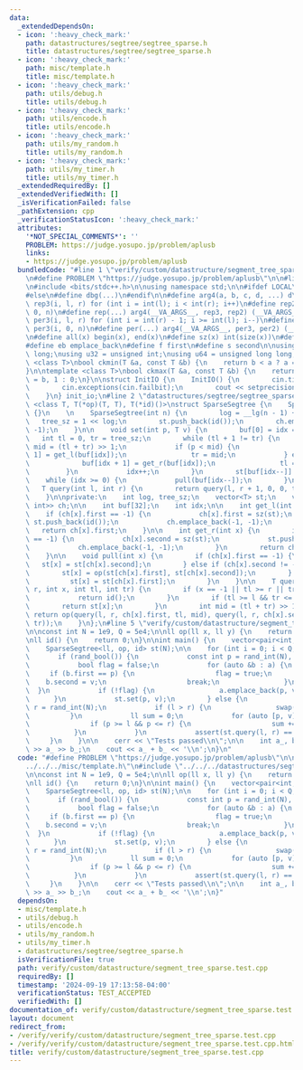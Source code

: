 ```yaml
---
data:
  _extendedDependsOn:
  - icon: ':heavy_check_mark:'
    path: datastructures/segtree/segtree_sparse.h
    title: datastructures/segtree/segtree_sparse.h
  - icon: ':heavy_check_mark:'
    path: misc/template.h
    title: misc/template.h
  - icon: ':heavy_check_mark:'
    path: utils/debug.h
    title: utils/debug.h
  - icon: ':heavy_check_mark:'
    path: utils/encode.h
    title: utils/encode.h
  - icon: ':heavy_check_mark:'
    path: utils/my_random.h
    title: utils/my_random.h
  - icon: ':heavy_check_mark:'
    path: utils/my_timer.h
    title: utils/my_timer.h
  _extendedRequiredBy: []
  _extendedVerifiedWith: []
  _isVerificationFailed: false
  _pathExtension: cpp
  _verificationStatusIcon: ':heavy_check_mark:'
  attributes:
    '*NOT_SPECIAL_COMMENTS*': ''
    PROBLEM: https://judge.yosupo.jp/problem/aplusb
    links:
    - https://judge.yosupo.jp/problem/aplusb
  bundledCode: "#line 1 \"verify/custom/datastructure/segment_tree_sparse.test.cpp\"\
    \n#define PROBLEM \"https://judge.yosupo.jp/problem/aplusb\"\n\n#line 1 \"misc/template.h\"\
    \n#include <bits/stdc++.h>\n\nusing namespace std;\n\n#ifdef LOCAL\n#include <utils>\n\
    #else\n#define dbg(...)\n#endif\n\n#define arg4(a, b, c, d, ...) d\n \n#define\
    \ rep3(i, l, r) for (int i = int(l); i < int(r); i++)\n#define rep2(i, n) rep3(i,\
    \ 0, n)\n#define rep(...) arg4(__VA_ARGS__, rep3, rep2) (__VA_ARGS__)\n \n#define\
    \ per3(i, l, r) for (int i = int(r) - 1; i >= int(l); i--)\n#define per2(i, n)\
    \ per3(i, 0, n)\n#define per(...) arg4(__VA_ARGS__, per3, per2) (__VA_ARGS__)\n\
    \n#define all(x) begin(x), end(x)\n#define sz(x) int(size(x))\n#define pb push_back\n\
    #define eb emplace_back\n#define f first\n#define s second\n\nusing ll = long\
    \ long;\nusing u32 = unsigned int;\nusing u64 = unsigned long long;\n\ntemplate\
    \ <class T>\nbool ckmin(T &a, const T &b) {\n    return b < a ? a = b, 1 : 0;\n\
    }\n\ntemplate <class T>\nbool ckmax(T &a, const T &b) {\n    return b > a ? a\
    \ = b, 1 : 0;\n}\n\nstruct InitIO {\n    InitIO() {\n        cin.tie(0)->sync_with_stdio(0);\n\
    \        cin.exceptions(cin.failbit);\n        cout << setprecision(10) << fixed;\n\
    \    }\n} init_io;\n#line 2 \"datastructures/segtree/segtree_sparse.h\"\n\ntemplate\
    \ <class T, T(*op)(T, T), T(*id)()>\nstruct SparseSegtree {\n    SparseSegtree()\
    \ {}\n    \n    SparseSegtree(int n) {\n        log = __lg(n - 1) + 1;\n     \
    \   tree_sz = 1 << log;\n        st.push_back(id());\n        ch.emplace_back(-1,\
    \ -1);\n    }\n\n    void set(int p, T v) {\n        buf[0] = idx = 0;\n     \
    \   int tl = 0, tr = tree_sz;\n        while (tl + 1 != tr) {\n            int\
    \ mid = (tl + tr) >> 1;\n            if (p < mid) {\n                buf[idx +\
    \ 1] = get_l(buf[idx]);\n                tr = mid;\n            } else {\n   \
    \             buf[idx + 1] = get_r(buf[idx]);\n                tl = mid;\n   \
    \         }\n            idx++;\n        }\n        st[buf[idx--]] = v;\n    \
    \    while (idx >= 0) {\n            pull(buf[idx--]);\n        }\n    }\n\n \
    \   T query(int l, int r) {\n        return query(l, r + 1, 0, 0, tree_sz);\n\
    \    }\n\nprivate:\n    int log, tree_sz;\n    vector<T> st;\n    vector<pair<int,\
    \ int>> ch;\n\n    int buf[32];\n    int idx;\n\n    int get_l(int x) {\n    \
    \    if (ch[x].first == -1) {\n            ch[x].first = sz(st);\n           \
    \ st.push_back(id());\n            ch.emplace_back(-1, -1);\n        }\n     \
    \   return ch[x].first;\n    }\n\n    int get_r(int x) {\n        if (ch[x].second\
    \ == -1) {\n            ch[x].second = sz(st);\n            st.push_back(id());\n\
    \            ch.emplace_back(-1, -1);\n        }\n        return ch[x].second;\n\
    \    }\n\n    void pull(int x) {\n        if (ch[x].first == -1) {\n         \
    \   st[x] = st[ch[x].second];\n        } else if (ch[x].second != -1) {\n    \
    \        st[x] = op(st[ch[x].first], st[ch[x].second]);\n        } else {\n  \
    \          st[x] = st[ch[x].first];\n        }\n    }\n\n    T query(int l, int\
    \ r, int x, int tl, int tr) {\n        if (x == -1 || tl >= r || tr <= l) {\n\
    \            return id();\n        }\n        if (tl >= l && tr <= r) {\n    \
    \        return st[x];\n        }\n        int mid = (tl + tr) >> 1;\n       \
    \ return op(query(l, r, ch[x].first, tl, mid), query(l, r, ch[x].second, mid,\
    \ tr));\n    }\n};\n#line 5 \"verify/custom/datastructure/segment_tree_sparse.test.cpp\"\
    \n\nconst int N = 1e9, Q = 5e4;\n\nll op(ll x, ll y) {\n    return x + y;\n}\n\
    \nll id() {\n    return 0;\n}\n\nint main() {\n    vector<pair<int, int>> a;\n\
    \    SparseSegtree<ll, op, id> st(N);\n\n    for (int i = 0; i < Q; i++) {\n \
    \       if (rand_bool()) {\n            const int p = rand_int(N), v = rand_int(1e9);\n\
    \            bool flag = false;\n            for (auto &b : a) {\n           \
    \     if (b.first == p) {\n                    flag = true;\n                \
    \    b.second = v;\n                    break;\n                }\n          \
    \  }\n            if (!flag) {\n                a.emplace_back(p, v);\n      \
    \      }\n            st.set(p, v);\n        } else {\n            int l = rand_int(N),\
    \ r = rand_int(N);\n            if (l > r) {\n                swap(l, r);\n  \
    \          }\n            ll sum = 0;\n            for (auto [p, v] : a) {\n \
    \               if (p >= l && p <= r) {\n                    sum += v;\n     \
    \           }\n            }\n            assert(st.query(l, r) == sum);\n   \
    \     }\n    }\n\n    cerr << \"Tests passed\\n\";\n\n    int a_, b_;\n    cin\
    \ >> a_ >> b_;\n    cout << a_ + b_ << '\\n';\n}\n"
  code: "#define PROBLEM \"https://judge.yosupo.jp/problem/aplusb\"\n\n#include \"\
    ../../../misc/template.h\"\n#include \"../../../datastructures/segtree/segtree_sparse.h\"\
    \n\nconst int N = 1e9, Q = 5e4;\n\nll op(ll x, ll y) {\n    return x + y;\n}\n\
    \nll id() {\n    return 0;\n}\n\nint main() {\n    vector<pair<int, int>> a;\n\
    \    SparseSegtree<ll, op, id> st(N);\n\n    for (int i = 0; i < Q; i++) {\n \
    \       if (rand_bool()) {\n            const int p = rand_int(N), v = rand_int(1e9);\n\
    \            bool flag = false;\n            for (auto &b : a) {\n           \
    \     if (b.first == p) {\n                    flag = true;\n                \
    \    b.second = v;\n                    break;\n                }\n          \
    \  }\n            if (!flag) {\n                a.emplace_back(p, v);\n      \
    \      }\n            st.set(p, v);\n        } else {\n            int l = rand_int(N),\
    \ r = rand_int(N);\n            if (l > r) {\n                swap(l, r);\n  \
    \          }\n            ll sum = 0;\n            for (auto [p, v] : a) {\n \
    \               if (p >= l && p <= r) {\n                    sum += v;\n     \
    \           }\n            }\n            assert(st.query(l, r) == sum);\n   \
    \     }\n    }\n\n    cerr << \"Tests passed\\n\";\n\n    int a_, b_;\n    cin\
    \ >> a_ >> b_;\n    cout << a_ + b_ << '\\n';\n}"
  dependsOn:
  - misc/template.h
  - utils/debug.h
  - utils/encode.h
  - utils/my_random.h
  - utils/my_timer.h
  - datastructures/segtree/segtree_sparse.h
  isVerificationFile: true
  path: verify/custom/datastructure/segment_tree_sparse.test.cpp
  requiredBy: []
  timestamp: '2024-09-19 17:13:58-04:00'
  verificationStatus: TEST_ACCEPTED
  verifiedWith: []
documentation_of: verify/custom/datastructure/segment_tree_sparse.test.cpp
layout: document
redirect_from:
- /verify/verify/custom/datastructure/segment_tree_sparse.test.cpp
- /verify/verify/custom/datastructure/segment_tree_sparse.test.cpp.html
title: verify/custom/datastructure/segment_tree_sparse.test.cpp
---
```

